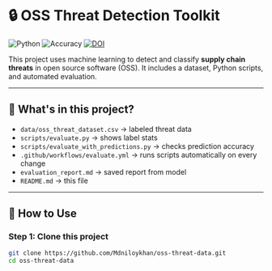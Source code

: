 # 🔒 OSS Threat Detection Toolkit

![Python](https://img.shields.io/badge/python-3.8%2B-blue)
![Accuracy](https://img.shields.io/badge/accuracy-90%25-yellowgreen)
[![DOI](https://zenodo.org/badge/DOI/10.5281/zenodo.15270679.svg)](https://doi.org/10.5281/zenodo.15270679)

This project uses machine learning to detect and classify **supply chain threats** in open source software (OSS). It includes a dataset, Python scripts, and automated evaluation.

---

## 📁 What's in this project?

- `data/oss_threat_dataset.csv` → labeled threat data
- `scripts/evaluate.py` → shows label stats
- `scripts/evaluate_with_predictions.py` → checks prediction accuracy
- `.github/workflows/evaluate.yml` → runs scripts automatically on every change
- `evaluation_report.md` → saved report from model
- `README.md` → this file

---

## 🚀 How to Use

### Step 1: Clone this project

```bash
git clone https://github.com/Mdniloykhan/oss-threat-data.git
cd oss-threat-data
